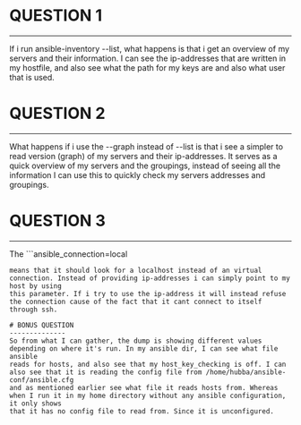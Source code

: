 # QUESTION 1 
-------
If i run ansible-inventory --list, what happens is that i get an overview of my servers and their information.
I can see the ip-addresses that are written in my hostfile, and also see what the path for my keys are and also what user that is used. 


# QUESTION 2
-------------
What happens if i use the --graph instead of --list is that i see a simpler to read version (graph) of my servers and their ip-addresses. 
It serves as a quick overview of my servers and the groupings, instead of seeing all the information I can use this to quickly check my servers
addresses and groupings.

# QUESTION 3 
----------
The ```ansible_connection=local
```
means that it should look for a localhost instead of an virtual connection. Instead of providing ip-addresses i can simply point to my host by using 
this parameter. If i try to use the ip-address it will instead refuse the connection cause of the fact that it cant connect to itself through ssh. 

# BONUS QUESTION
--------------
So from what I can gather, the dump is showing different values depending on where it's run. In my ansible dir, I can see what file ansible 
reads for hosts, and also see that my host_key_checking is off. I can also see that it is reading the config file from /home/hubba/ansible-conf/ansible.cfg
and as mentioned earlier see what file it reads hosts from. Whereas when I run it in my home directory without any ansible configuration, it only shows
that it has no config file to read from. Since it is unconfigured. 
